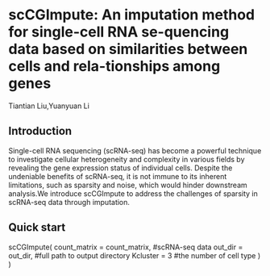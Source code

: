 # scCGImpute: An imputation method for single-cell RNA se-quencing data based on similarities between cells and rela-tionships among genes
Tiantian Liu,Yuanyuan Li

## Introduction
Single-cell RNA sequencing (scRNA-seq) has become a powerful technique to investigate cellular heterogeneity and complexity in various fields by revealing the gene expression status of individual cells. Despite the undeniable benefits of scRNA-seq, it is not immune to its inherent limitations, such as sparsity and noise, which would hinder downstream analysis.We introduce scCGImpute to address the challenges of sparsity in scRNA-seq data through imputation. 

## Quick start
scCGImpute(
  count_matrix = count_matrix, #scRNA-seq data
  out_dir = out_dir,           #full path to output directory
  Kcluster = 3                 #the number of cell type
  )    
)
